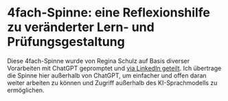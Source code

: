# 4fach-Spinne: eine Reflexionshilfe zu veränderter Lern- und Prüfungsgestaltung

Diese 4fach-Spinne wurde von Regina Schulz auf Basis diverser Vorarbeiten mit ChatGPT gepromptet und [via LinkedIn geteilt](https://www.linkedin.com/posts/regina-schulz-28963511b_praesfungsformate-studentagency-mitgestalten-activity-7323379361078784002-Cqxq?utm_source=social_share_send&utm_medium=member_desktop_web&rcm=ACoAAC8h-V8BvMRB33DTayOIx72i1XG_Wk9IL5Q). Ich übertrage die Spinne hier außerhalb von ChatGPT, um einfacher und offen daran weiter arbeiten zu können und Zugriff außerhalb des KI-Sprachmodells zu ermöglichen.
